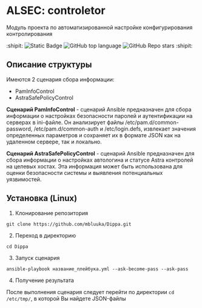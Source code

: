 # ALSEC: controletor
Модуль проекта по автоматизированной настройке конфигурирования контролирования 
<!--Бейджи-->
:shipit:
![Static Badge](https://img.shields.io/badge/Mbluuka-ALSEContr-ALSEContr)
![GitHub top language](https://img.shields.io/github/languages/top/mbluuka/Dippa)
![GitHub Repo stars](https://img.shields.io/github/stars/mbluuka/Dippa)
:shipit:
<!--Описание-->
## Описание структуры 
Имеются 2 сценария сбора информации:
* PamInfoControl
* AstraSafePolicyControl

**Сценарий PamInfoControl** - сценарий Ansible предназначен для сбора информации о настройках безопасности паролей и аутентификации на серверах в ini-файле. Он анализирует файлы /etc/pam.d/common-password, /etc/pam.d/common-auth и /etc/login.defs, извлекает значения определенных параметров и сохраняет их в формате JSON как на удаленном сервере, так и локально.

**Сценарий AstraSafePolicyControl** - сценарий Ansible предназначен для сбора информации о настройках автологина и статусе Astra контролей на целевых хостах. Эта информация может быть использована для оценки безопасности системы и выявления потенциальных уязвимостей.

<!--Установка-->
## Установка (Linux)
1. Клонирование репозитория

```git clone https://github.com/mbluuka/Dippa.git```

2. Переход в директорию

```cd Dippa```

3. Запуск сценария

```ansible-playbook название_плейбука.yml --ask-become-pass --ask-pass```

4. Получение результата

После выполнения сценария следует перейти по директории `cd /etc/tmp/`, в которой Вы найдете JSON-файлы 
